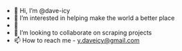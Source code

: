 - 👋 Hi, I’m @dave-icy
- 👀 I’m interested in helping make the world a better place
- 🌱
- 💞️ I’m looking to collaborate on scraping projects
- 📫 How to reach me - y.daveicy@gmail.com

